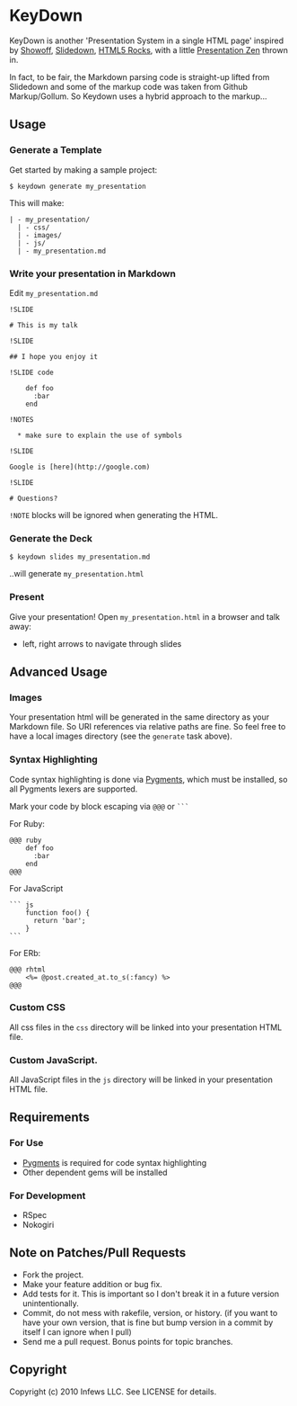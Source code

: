 # KeyDown

KeyDown is another 'Presentation System in a single HTML page' inspired by [Showoff](http://github.com/dirnic/showoff/), [Slidedown](http://github.com/nakajima/slidedown),
[HTML5 Rocks](http://studio.html5rocks.com/#Deck), with a little [Presentation Zen](http://amzn.to/8X55H2) thrown in.

In fact, to be fair, the Markdown parsing code is straight-up lifted from Slidedown and some of the markup code was taken from Github Markup/Gollum. So Keydown uses a hybrid approach to
the markup...

## Usage

### Generate a Template

Get started by making a sample project:

    $ keydown generate my_presentation

This will make:

    | - my_presentation/
      | - css/
      | - images/
      | - js/
      | - my_presentation.md

### Write your presentation in Markdown

Edit `my_presentation.md`

    !SLIDE

    # This is my talk

    !SLIDE

    ## I hope you enjoy it

    !SLIDE code

        def foo
          :bar
        end

	!NOTES
	
	  * make sure to explain the use of symbols	
	
    !SLIDE

    Google is [here](http://google.com)

    !SLIDE

    # Questions?

`!NOTE` blocks will be ignored when generating the HTML.

### Generate the Deck

    $ keydown slides my_presentation.md

..will generate `my_presentation.html`

### Present

Give your presentation! Open `my_presentation.html` in a browser and talk away:

  * left, right arrows to navigate through slides

## Advanced Usage

### Images 

Your presentation html will be generated in the same directory as your Markdown file. So URI references via relative paths
are fine.  So feel free to have a local images directory (see the `generate` task above).

### Syntax Highlighting

Code syntax highlighting is done via [Pygments](), which must be installed, so all Pygments lexers are supported.

Mark your code by block escaping via `@@@` or ` ``` `

For Ruby:

    @@@ ruby
        def foo
          :bar
        end
    @@@

For JavaScript

    ``` js
        function foo() {
          return 'bar';
        }
    ```

For ERb:

    @@@ rhtml
        <%= @post.created_at.to_s(:fancy) %>
    @@@

### Custom CSS

All css files in the `css` directory will be linked into your presentation HTML file.

### Custom JavaScript.

All JavaScript files in the `js` directory will be linked in your presentation HTML file.

## Requirements

### For Use

   * [Pygments]() is required for code syntax highlighting
   * Other dependent gems will be installed

### For Development

   * RSpec
   * Nokogiri

## Note on Patches/Pull Requests
 
  * Fork the project.
  * Make your feature addition or bug fix.
  * Add tests for it. This is important so I don't break it in a future version unintentionally.
  * Commit, do not mess with rakefile, version, or history. (if you want to have your own version, that is fine but bump version in a commit by itself I can ignore when I pull)
  * Send me a pull request. Bonus points for topic branches.

## Copyright

Copyright (c) 2010 Infews LLC. See LICENSE for details.
